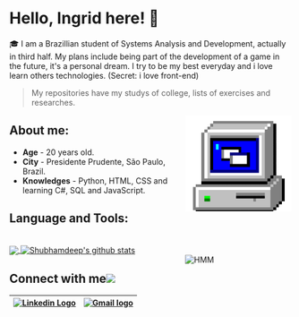 # Hello, Ingrid here! 👋

🎓 I am a Brazillian student of Systems Analysis and Development, actually in third half. 
My plans include being part of the development of a game in the future, it's a personal dream. I try to be my best everyday and i love learn others technologies. (Secret: i love front-end)
> My repositories have my studys of college, lists of exercises and researches.

<img align="right" alt="PC GIF" src="https://github.com/TheDudeThatCode/TheDudeThatCode/blob/master/Assets/PC.gif" width="190" />

## About me:

* **Age** - 20 years old.
* **City** - Presidente Prudente, São Paulo, Brazil.
* **Knowledges** - Python, HTML, CSS and learning C#, SQL and JavaScript.

## Language and Tools:
<br>

<a href="https://github.com/ing01">
  <img align="center" src="https://github-readme-stats.vercel.app/api/top-langs/?username=ing01&theme=dark&hide_langs_below=1" />
</a>

<a href="https://github.com/ing01">
 <img align="center" src="https://github-readme-stats.vercel.app/api?username=ing01&show_icons=true&theme=dark&line_height=27" alt="Shubhamdeep's github stats"/>
</a>

<br>

<img align="right" alt="HMM" src="https://raw.githubusercontent.com/TheDudeThatCode/TheDudeThatCode/master/Assets/hmm.gif" width="190" />

## Connect with me<img src="https://github.com/TheDudeThatCode/TheDudeThatCode/blob/master/Assets/Handshake.gif" height="32px">

| [<img src="https://github.com/TheDudeThatCode/TheDudeThatCode/blob/master/Assets/Linkedin.svg" alt="Linkedin Logo" width="32">](https://www.linkedin.com/in/ingrid-bernardi-24244b1b7/)  | [<img src="https://github.com/TheDudeThatCode/TheDudeThatCode/blob/master/Assets/Gmail.svg" alt="Gmail logo" height="32">](mailto:ingribpilla@gmail.com)
|:---:|:---:|


<br>
